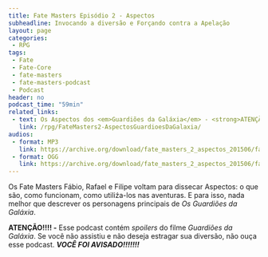 ```yaml
---
title: Fate Masters Episódio 2 - Aspectos
subheadline: Invocando a diversão e Forçando contra a Apelação
layout: page
categories:
 - RPG
tags:
 - Fate
 - Fate-Core
 - fate-masters
 - fate-masters-podcast
 - Podcast
header: no
podcast_time: "59min"
related_links:
 - text: Os Aspectos dos <em>Guardiões da Galáxia</em> - <strong>ATENÇÃO</strong> - contém <em>spoilers</em>!
   link: /rpg/FateMasters2-AspectosGuardioesDaGalaxia/
audios:
 - format: MP3
   link: https://archive.org/download/fate_masters_2_aspectos_201506/fate_masters_2_aspectos.mp3
 - format: OGG
   link: https://archive.org/download/fate_masters_2_aspectos_201506/fate_masters_2_aspectos.ogg
---
```


Os Fate Masters Fábio, Rafael e Filipe voltam para dissecar Aspectos: o que são, como funcionam, como utiliźa-los nas aventuras. E para isso, nada melhor que descrever os personagens principais de _Os Guardiões da Galáxia_.

**ATENÇÃO!!!! -** Esse podcast contém _spoilers_ do filme _Guardiões da Galáxia_. Se você não assistiu e não deseja estragar sua diversão, não ouça esse podcast. **_VOCÊ FOI AVISADO!!!!!!!_**

